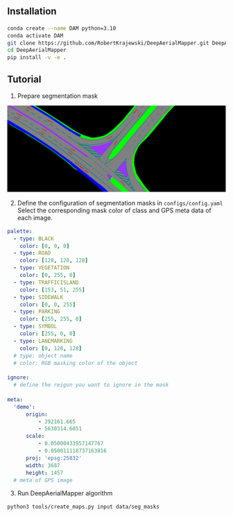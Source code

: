 ## Installation
``` bash
conda create --name DAM python=3.10
conda activate DAM
git clone https://github.com/RobertKrajewski/DeepAerialMapper.git DeepAerialMapper
cd DeepAerialMapper
pip install -v -e .
```

## Tutorial
1. Prepare segmentation mask 
<img src="../data/seg_masks/demo.png" width="640" alt="demo mask" title="Demo mask image"/>

2. Define the configuration of segmentation masks in `configs/config.yaml` \
Select the corresponding mask color of class and GPS meta data of each image.
``` yaml
palette:
  - type: BLACK
    color: [0, 0, 0]
  - type: ROAD
    color: [128, 128, 128]
  - type: VEGETATION
    color: [0, 255, 0]
  - type: TRAFFICISLAND
    color: [153, 51, 255]
  - type: SIDEWALK
    color: [0, 0, 255]
  - type: PARKING
    color: [255, 255, 0]
  - type: SYMBOL
    color: [255, 0, 0]
  - type: LANEMARKING
    color: [0, 128, 128]
  # type: object name
  # color: RGB masking color of the object

ignore:
  # define the reigon you want to ignore in the mask

meta:
  'demo':
      origin:
          - 292161.665
          - 5630314.6051
      scale:
          - 0.05000433957147767
          - 0.050011118737163816
      proj: 'epsg:25832'
      width: 3687
      height: 1457
  # meta of GPS image

```

3. Run DeepAerialMapper algorithm
``` bash
python3 tools/create_maps.py input data/seg_masks
```